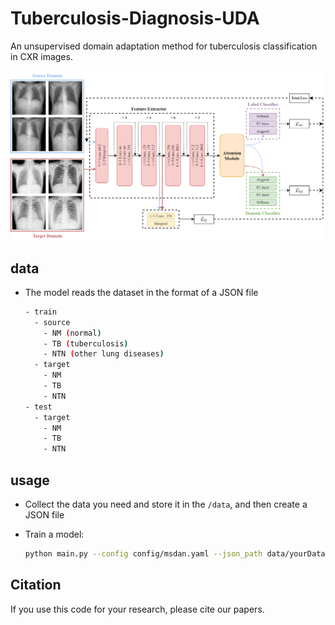# Tuberculosis-Diagnosis-UDA

An unsupervised domain adaptation method for tuberculosis classification in CXR images.

![framework](/images/resunet-tbroute.png)

## data

- The model reads the dataset in the format of a JSON file
  ```bash
  - train
    - source
      - NM (normal)
      - TB (tuberculosis)
      - NTN (other lung diseases)
    - target
      - NM
      - TB
      - NTN
  - test
    - target
      - NM
      - TB
      - NTN
  
## usage

- Collect the data you need and store it in the `/data`, and then create a JSON file

- Train a model:
  ```bash
  python main.py --config config/msdan.yaml --json_path data/yourDataJsonFile.json
  
## Citation

If you use this code for your research, please cite our papers.
